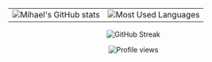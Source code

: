 <p align="center">
  <table>
    <tr>
      <td><img src="https://github-readme-stats.vercel.app/api?username=mihael10&show_icons=true&theme=default" alt="Mihael's GitHub stats" /></td>
      <td><img src="https://github-readme-stats.vercel.app/api/top-langs/?username=mihael10&layout=compact&theme=default" alt="Most Used Languages" /></td>
    </tr>
  </table>
</p>

<p align="center">
  <img src="https://github-readme-streak-stats.herokuapp.com/?user=mihael10&theme=default" alt="GitHub Streak" />
</p>

<p align="center">
  <img src="https://komarev.com/ghpvc/?username=mihael10&color=blue" alt="Profile views" />
</p>

